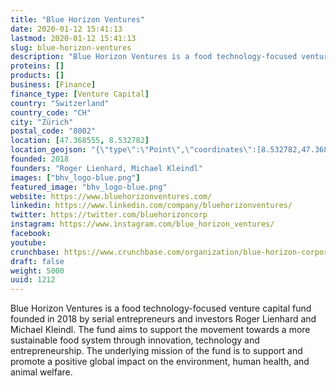 ```yaml
---
title: "Blue Horizon Ventures"
date: 2020-01-12 15:41:13
lastmod: 2020-01-12 15:41:13
slug: blue-horizon-ventures
description: "Blue Horizon Ventures is a food technology-focused venture capital fund founded in 2018 by serial entrepreneurs and investors Roger Lienhard and Michael Kleindl. The fund aims to support the movement towards a more sustainable food system through innovation, technology and entrepreneurship. The underlying mission of the fund is to support and promote a positive global impact on the environment, human health, and animal welfare."
proteins: []
products: []
business: [Finance]
finance_type: [Venture Capital]
country: "Switzerland"
country_code: "CH"
city: "Zürich"
postal_code: "8002"
location: [47.368555, 8.532782]
location_geojson: "{\"type\":\"Point\",\"coordinates\":[8.532782,47.368555]}"
founded: 2018
founders: "Roger Lienhard, Michael Kleindl"
images: ["bhv_logo-blue.png"]
featured_image: "bhv_logo-blue.png"
website: https://www.bluehorizonventures.com/
linkedin: https://www.linkedin.com/company/bluehorizonventures/
twitter: https://twitter.com/bluehorizoncorp
instagram: https://www.instagram.com/blue_horizon_ventures/
facebook: 
youtube: 
crunchbase: https://www.crunchbase.com/organization/blue-horizon-corporation
draft: false
weight: 5000
uuid: 1212
---
```

Blue Horizon Ventures is a food technology-focused venture capital fund founded in 2018 by serial entrepreneurs and investors Roger Lienhard and Michael Kleindl. The fund aims to support the movement towards a more sustainable food system through innovation, technology and entrepreneurship. The underlying mission of the fund is to support and promote a positive global impact on the environment, human health, and animal welfare.
